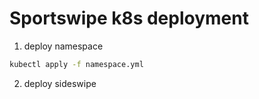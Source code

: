 # Sportswipe k8s deployment

1. deploy namespace
```bash
kubectl apply -f namespace.yml
```

2. deploy sideswipe
